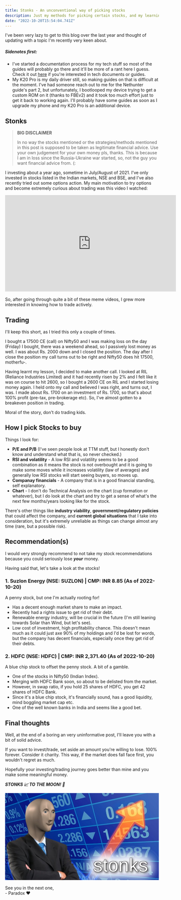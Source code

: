 ```yaml
---
title: Stonks - An unconventional way of picking stocks
description: Just my methods for picking certain stocks, and my learnings about the stock market over the last year.
date: "2022-10-20T15:54:04.741Z"
---
```


I've been very lazy to get to this blog over the last year and thought of updating with a topic I'm recently very keen about.

##### Sidenotes first:
- I've started a documentation process for my tech stuff so most of the guides will probably go there and it'll be more of a rant here I guess. Check it out [here](https://paradoxinfinite.github.io/paradocs/) if you're interested in tech documents or guides.
- My K20 Pro is my daily driver still, so making guides on that is difficult at the moment. I've had someone reach out to me for the Nethunter guide's part 2, but unfortunately, I bootlooped my device trying to get a custom ROM on it (thanks to FBEv2) and it took too much effort just to get it back to working again. I'll probably have some guides as soon as I upgrade my phone and my K20 Pro is an additional device.

## Stonks

> **BIG DISCLAIMER**
>
> In no way the stocks mentioned or the strategies/methods mentioned in this post is supposed to be taken as legitimate financial advice. Use your own judgement for your own money pls, thanks.
> This is because I am in loss since the Russia-Ukraine war started, so, not the guy you want financial advice from. (:

I investing about a year ago, sometime in July/August of 2021. I've only invested in stocks listed in the Indian markets, NSE and BSE, and I've also recently tried out some options action. My main motivation to try options and become extremely curious about trading was this video I watched:
<iframe width="560" height="315" src="https://www.youtube.com/embed/uEI60-FcrsE" title="YouTube video player" frameborder="0" allow="accelerometer; autoplay; clipboard-write; encrypted-media; gyroscope; picture-in-picture" allowfullscreen></iframe>

So, after going through quite a bit of these meme videos, I grew more interested in knowing how to trade actively.

## Trading

I'll keep this short, as I tried this only a couple of times.

I bought a 17500 CE (call) on Nifty50 and I was making loss on the day (Friday) I bought, there was a weekend ahead, so I passively lost money as well. I was about Rs. 2000 down and I closed the position.
The day after I close the position my call turns out to be right and Nifty50 does hit 17500, motherfu-.

Having learnt my lesson, I decided to make another call. I looked at RIL (Reliance Industries Limited) and it had recently risen by 2% and I felt like it was on course to hit 2600, so I bought a 2600 CE on RIL and I started losing money again. I held onto my call and believed I was right, and turns out, I was. I made about Rs. 1700 on an investment of Rs. 1700, so that's about 100% profit (pre-tax, pre-brokerage etc). So, I've almost gotten to a breakeven position in trading.

Moral of the story, don't do trading kids.

## How I pick Stocks to buy

Things I look for:
- **P/E and P/B** (I've seen people look at TTM stuff, but I honestly don't know and understand what that is, so never checked.)
- **RSI and volatility** - A low RSI and volatility seems to be a good combination as it means the stock is not overbought and it is going to make some moves while it increases volatility (law of averages) and generally low RSI stocks will start seeing buyers, so moves up.
- **Companay financials** - A company that is in a good financial standing, self explanatory.
- **Chart** - I don't do Technical Analysis on the chart (cup formation or whatever), but I do look at the chart and try to get a sense of what's the next few months/years looking like for the stock.

There's other things like **industry viability**, **government/regulatory policies** that could affect the company, and **current global situations** that I take into consideration, but it's extremely unreliable as things can change almost any time (rare, but a possible risk).

## Recommendation(s)

I would very strongly recommend to not take my stock recommendations because you could seriously lose ***your*** money.

Having said that, let's take a look at the stocks!

### 1. Suzlon Energy (NSE: SUZLON) | CMP: INR 8.85 (As of 2022-10-20)
A penny stock, but one I'm actually rooting for!
- Has a decent enough market share to make an impact.
- Recently had a rights issue to get rid of their debt.
- Renewable energy industry, will be crucial in the future (I'm still leaning towards Solar than Wind, but let's see).
- Low cost of investment, high profitability chance. This doesn't mean much as it could just axe 90% of my holdings and I'd be lost for words, but the company has decent financials, especially once they get rid of their debts.

### 2. HDFC (NSE: HDFC) | CMP: INR 2,371.40 (As of 2022-10-20)
A blue chip stock to offset the penny stock. A bit of a gamble.
- One of the stocks in Nifty50 (Indian Index).
- Merging with HDFC Bank soon, so about to be delisted from the market.
- However, in swap ratio, if you hold 25 shares of HDFC, you get 42 shares of HDFC Bank.
- Since it's a blue chip stock, it's financially sound, has a good liquidity, mind boggling market cap etc.
- One of the well known banks in India and seems like a good bet.

## Final thoughts

Well, at the end of a boring an very uninformative post, I'll leave you with a bit of solid advice. 

If you want to invest/trade, set aside an amount you're willing to lose. 100% forever. Consider it charity. This way, if the market does fall face first, you wouldn't regret as much.

Hopefully your investing/trading journey goes better than mine and you make some meaningful money.

***STONKS 📈 TO THE MOON! 🚀***

<img src="../../assets/stonks.jpg" alt="Stonks" witdh="600"/><br />

See you in the next one,<br />
\- Paradox ❤️